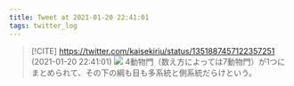 ```yaml
---
title: Tweet at 2021-01-20 22:41:01
tags: twitter_log
---
```


> [!CITE] https://twitter.com/kaisekiriu/status/1351887457122357251 (2021-01-20 22:41:01)
> ![](https://twitter.com/kaisekiriu/status/1351887457122357251)
> 4動物門（数え方によっては7動物門）が1つにまとめられて、その下の綱も目も多系統と側系統だらけという。
